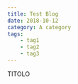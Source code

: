 ```yaml
---
title: Test Blog
date: 2018-10-12
category: A category
tags:
    - tag1
    - tag2
    - tag3
---
```


TITOLO

